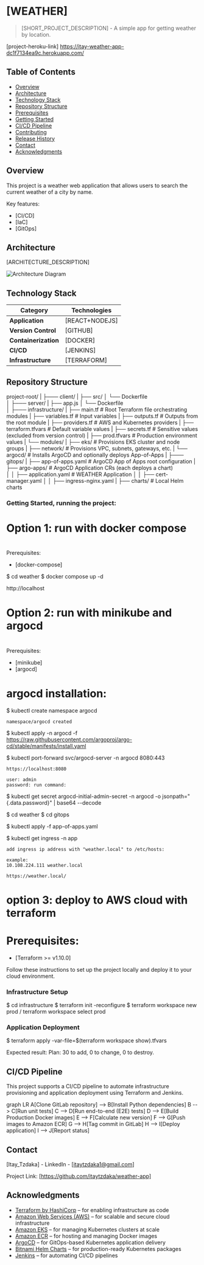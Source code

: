 
# [WEATHER]

> [SHORT_PROJECT_DESCRIPTION] - A simple app for getting weather by location.


[project-heroku-link]
https://itay-weather-app-dc1f7134ea9c.herokuapp.com/


## Table of Contents

- [Overview](#overview)
- [Architecture](#architecture)
- [Technology Stack](#technology-stack)
- [Repository Structure](#repository-structure)
- [Prerequisites](#prerequisites)
- [Getting Started](#getting-started)
- [CI/CD Pipeline](#cicd-pipeline)
- [Contributing](#contributing)
- [Release History](#release-history)
- [Contact](#contact)
- [Acknowledgments](#acknowledgments)

## Overview

This project is a weather web application that allows users to search the current weather of a city by name.

Key features:

- [CI/CD]
- [IaC]
- [GitOps]

## Architecture

[ARCHITECTURE_DESCRIPTION]

![Architecture Diagram](images/architecture_diagram.png)

## Technology Stack

| Category             | Technologies   |
| -------------------- | -------------- |
| **Application**      | [REACT+NODEJS] |
| **Version Control**  | [GITHUB]       |
| **Containerization** | [DOCKER]       |
| **CI/CD**            | [JENKINS]      |
| **Infrastructure**   | [TERRAFORM]    |


## Repository Structure


project-root/
|
├─── client/
|    ├── src/
│    └── Dockerfile              
│
├─── server/
|    ├── app.js
│    └── Dockerfile              
│
├─── infrastructure/
|    ├── main.tf                 # Root Terraform file orchestrating modules
|    ├── variables.tf            # Input variables
|    ├── outputs.tf              # Outputs from the root module
|    ├── providers.tf            # AWS and Kubernetes providers
|    ├── terraform.tfvars        # Default variable values
|    ├── secrets.tf              # Sensitive values (excluded from version control)
|    ├── prod.tfvars             # Production environment values
|    └── modules/
|       ├── eks/                 # Provisions EKS cluster and node groups
|       ├── network/             # Provisions VPC, subnets, gateways, etc.
|       └── argocd/              # Installs ArgoCD and optionally deploys App-of-Apps
|
├─── gitops/
|    ├── app-of-apps.yaml        # ArgoCD App of Apps root configuration
|    ├── argo-apps/              # ArgoCD Application CRs (each deploys a chart)               
│    │  ├── application.yaml     # WEATHER Application
│    │  ├── cert-manager.yaml
│    │  ├── ingress-nginx.yaml
|    ├── charts/                 # Local Helm charts




### Getting Started, running the project:



# ##################################################
#     Option 1: run with docker compose            #
# ##################################################


Prerequisites:

- [docker-compose]

$ cd weather
$ docker compose up -d

http://localhost


# ##################################################
#     Option 2: run with minikube and argocd       #
# ##################################################

Prerequisites:

- [minikube]
- [argocd]

# argocd installation:

$ kubectl create namespace argocd
    
    namespace/argocd created

$ kubectl apply -n argocd -f https://raw.githubusercontent.com/argoproj/argo-cd/stable/manifests/install.yaml


$ kubectl port-forward svc/argocd-server -n argocd 8080:443

    https://localhost:8080

    user: admin
    password: run command:

$ kubectl get secret argocd-initial-admin-secret -n argocd -o jsonpath="{.data.password}" | base64 --decode


$ cd weather
$ cd gitops

$ kubectl apply -f app-of-apps.yaml

$ kubectl get ingress -n app

    add ingress ip address with "weather.local" to /etc/hosts:

    example: 
    10.108.224.111 weather.local

    https://weather.local/


# ########################################################
#     option 3: deploy to AWS cloud with terraform       #
# ########################################################


# Prerequisites:

- [Terraform >= v1.10.0]

Follow these instructions to set up the project locally and deploy it to your cloud environment.

### Infrastructure Setup

$ cd infrastructure
$ terraform init -reconfigure
$ terraform workspace new prod / terraform workspace select prod 

### Application Deployment

$ terraform apply -var-file=$(terraform workspace show).tfvars

Expected result: Plan: 30 to add, 0 to change, 0 to destroy.

## CI/CD Pipeline

This project supports a CI/CD pipeline to automate infrastructure provisioning and application deployment using Terraform and Jenkins.


graph LR
    A[Clone GitLab repository] --> B[Install Python dependencies]
    B --> C[Run unit tests]
    C --> D[Run end-to-end (E2E) tests]
    D --> E[Build Production Docker images]
    E --> F[Calculate new version]
    F --> G[Push images to Amazon ECR]
    G --> H[Tag commit in GitLab]
    H --> I[Deploy application]
    I --> J[Report status]


## Contact

[Itay_Tzdaka] - LinkedIn - [itaytzdaka1@gmail.com]

Project Link: [https://github.com/itaytzdaka/weather-app]

## Acknowledgments

- [Terraform by HashiCorp](https://www.terraform.io/) – for enabling infrastructure as code
- [Amazon Web Services (AWS)](https://aws.amazon.com/) – for scalable and secure cloud infrastructure
- [Amazon EKS](https://aws.amazon.com/eks/) – for managing Kubernetes clusters at scale
- [Amazon ECR](https://aws.amazon.com/ecr/) – for hosting and managing Docker images
- [ArgoCD](https://argo-cd.readthedocs.io/) – for GitOps-based Kubernetes application delivery
- [Bitnami Helm Charts](https://bitnami.com/stacks/helm) – for production-ready Kubernetes packages
- [Jenkins](https://www.jenkins.io/) – for automating CI/CD pipelines